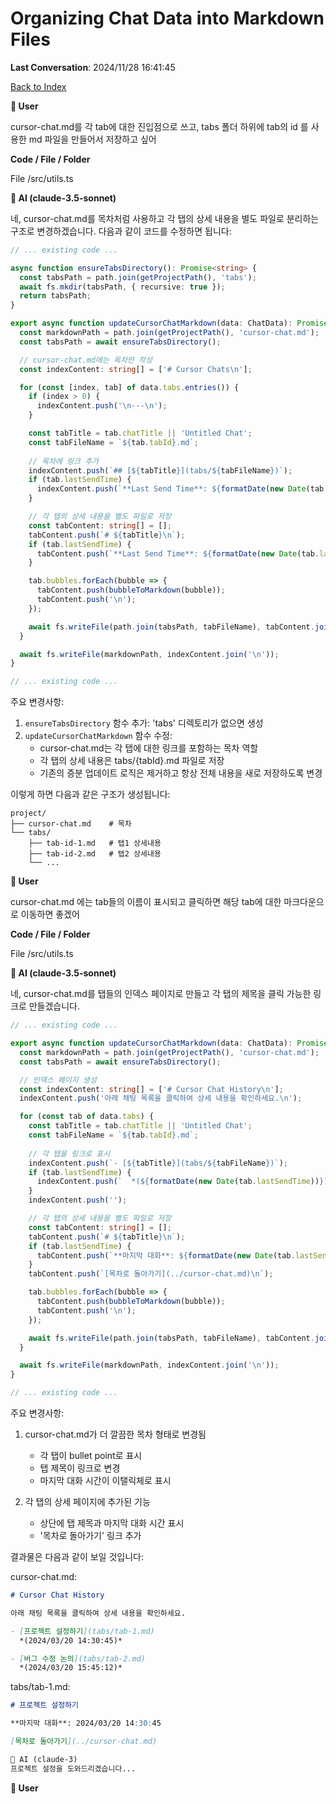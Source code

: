 # Organizing Chat Data into Markdown Files

**Last Conversation**: 2024/11/28 16:41:45

[Back to Index](../index.md)

<!-- Bubble ID: 987b7a10-2a41-405f-bd77-9d94a6de3412 -->
**👤 User**

cursor-chat.md를 각 tab에 대한 진입점으로 쓰고, tabs 폴더 하위에 tab의 id 를 사용한 md 파일을 만들어서 저장하고 싶어

**Code / File / Folder**

File /src/utils.ts



<!-- Bubble ID: 84c3ba1b-e59d-48f4-909d-ee688f7c39dd -->
**🤖 AI (claude-3.5-sonnet)**

네, cursor-chat.md를 목차처럼 사용하고 각 탭의 상세 내용을 별도 파일로 분리하는 구조로 변경하겠습니다. 다음과 같이 코드를 수정하면 됩니다:

```typescript:src/utils.ts
// ... existing code ...

async function ensureTabsDirectory(): Promise<string> {
  const tabsPath = path.join(getProjectPath(), 'tabs');
  await fs.mkdir(tabsPath, { recursive: true });
  return tabsPath;
}

export async function updateCursorChatMarkdown(data: ChatData): Promise<void> {
  const markdownPath = path.join(getProjectPath(), 'cursor-chat.md');
  const tabsPath = await ensureTabsDirectory();

  // cursor-chat.md에는 목차만 작성
  const indexContent: string[] = ['# Cursor Chats\n'];

  for (const [index, tab] of data.tabs.entries()) {
    if (index > 0) {
      indexContent.push('\n---\n');
    }

    const tabTitle = tab.chatTitle || 'Untitled Chat';
    const tabFileName = `${tab.tabId}.md`;
    
    // 목차에 링크 추가
    indexContent.push(`## [${tabTitle}](tabs/${tabFileName})`);
    if (tab.lastSendTime) {
      indexContent.push(`**Last Send Time**: ${formatDate(new Date(tab.lastSendTime))}\n`);
    }

    // 각 탭의 상세 내용을 별도 파일로 저장
    const tabContent: string[] = [];
    tabContent.push(`# ${tabTitle}\n`);
    if (tab.lastSendTime) {
      tabContent.push(`**Last Send Time**: ${formatDate(new Date(tab.lastSendTime))}\n`);
    }

    tab.bubbles.forEach(bubble => {
      tabContent.push(bubbleToMarkdown(bubble));
      tabContent.push('\n');
    });

    await fs.writeFile(path.join(tabsPath, tabFileName), tabContent.join('\n'));
  }

  await fs.writeFile(markdownPath, indexContent.join('\n'));
}

// ... existing code ...
```

주요 변경사항:
1. `ensureTabsDirectory` 함수 추가: 'tabs' 디렉토리가 없으면 생성
2. `updateCursorChatMarkdown` 함수 수정:
   - cursor-chat.md는 각 탭에 대한 링크를 포함하는 목차 역할
   - 각 탭의 상세 내용은 tabs/{tabId}.md 파일로 저장
   - 기존의 증분 업데이트 로직은 제거하고 항상 전체 내용을 새로 저장하도록 변경

이렇게 하면 다음과 같은 구조가 생성됩니다:
```
project/
├── cursor-chat.md    # 목차
└── tabs/            
    ├── tab-id-1.md   # 탭1 상세내용
    ├── tab-id-2.md   # 탭2 상세내용
    └── ...
```



<!-- Bubble ID: 5a5c1743-8547-4d41-aa22-4a532f094ffe -->
**👤 User**

cursor-chat.md 에는 tab들의 이름이 표시되고 클릭하면 해당 tab에 대한 마크다운으로 이동하면 좋겠어

**Code / File / Folder**

File /src/utils.ts



<!-- Bubble ID: 8766ae88-8e57-4d4a-a02d-600e492ba55f -->
**🤖 AI (claude-3.5-sonnet)**

네, cursor-chat.md를 탭들의 인덱스 페이지로 만들고 각 탭의 제목을 클릭 가능한 링크로 만들겠습니다.

```typescript:src/utils.ts
// ... existing code ...

export async function updateCursorChatMarkdown(data: ChatData): Promise<void> {
  const markdownPath = path.join(getProjectPath(), 'cursor-chat.md');
  const tabsPath = await ensureTabsDirectory();

  // 인덱스 페이지 생성
  const indexContent: string[] = ['# Cursor Chat History\n'];
  indexContent.push('아래 채팅 목록을 클릭하여 상세 내용을 확인하세요.\n');

  for (const tab of data.tabs) {
    const tabTitle = tab.chatTitle || 'Untitled Chat';
    const tabFileName = `${tab.tabId}.md`;
    
    // 각 탭을 링크로 표시
    indexContent.push(`- [${tabTitle}](tabs/${tabFileName})`);
    if (tab.lastSendTime) {
      indexContent.push(`  *(${formatDate(new Date(tab.lastSendTime))})*`);
    }
    indexContent.push('');

    // 각 탭의 상세 내용을 별도 파일로 저장
    const tabContent: string[] = [];
    tabContent.push(`# ${tabTitle}\n`);
    if (tab.lastSendTime) {
      tabContent.push(`**마지막 대화**: ${formatDate(new Date(tab.lastSendTime))}\n`);
    }
    tabContent.push(`[목차로 돌아가기](../cursor-chat.md)\n`);

    tab.bubbles.forEach(bubble => {
      tabContent.push(bubbleToMarkdown(bubble));
      tabContent.push('\n');
    });

    await fs.writeFile(path.join(tabsPath, tabFileName), tabContent.join('\n'));
  }

  await fs.writeFile(markdownPath, indexContent.join('\n'));
}

// ... existing code ...
```

주요 변경사항:
1. cursor-chat.md가 더 깔끔한 목차 형태로 변경됨
   - 각 탭이 bullet point로 표시
   - 탭 제목이 링크로 변경
   - 마지막 대화 시간이 이탤릭체로 표시

2. 각 탭의 상세 페이지에 추가된 기능
   - 상단에 탭 제목과 마지막 대화 시간 표시
   - '목차로 돌아가기' 링크 추가

결과물은 다음과 같이 보일 것입니다:

cursor-chat.md:
```markdown
# Cursor Chat History

아래 채팅 목록을 클릭하여 상세 내용을 확인하세요.

- [프로젝트 설정하기](tabs/tab-1.md)
  *(2024/03/20 14:30:45)*

- [버그 수정 논의](tabs/tab-2.md)
  *(2024/03/20 15:45:12)*
```

tabs/tab-1.md:
```markdown
# 프로젝트 설정하기

**마지막 대화**: 2024/03/20 14:30:45

[목차로 돌아가기](../cursor-chat.md)

🤖 AI (claude-3)
프로젝트 설정을 도와드리겠습니다...
```



<!-- Bubble ID: 16380ed1-760b-4812-ac12-c96e0ebfeec6 -->
**👤 User**


